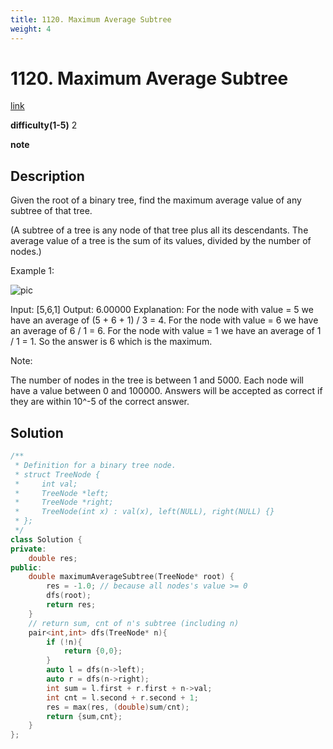 ```yaml
---
title: 1120. Maximum Average Subtree
weight: 4
---
```

# 1120. Maximum Average Subtree
[link](https://leetcode.com/problems/maximum-average-subtree/)

**difficulty(1-5)**
2

**note**

## Description
Given the root of a binary tree, find the maximum average value of any subtree of that tree.

(A subtree of a tree is any node of that tree plus all its descendants. The average value of a tree is the sum of its values, divided by the number of nodes.)

 

Example 1:

![pic](https://assets.leetcode.com/uploads/2019/04/09/1308_example_1.png)

Input: [5,6,1]
Output: 6.00000
Explanation: 
For the node with value = 5 we have an average of (5 + 6 + 1) / 3 = 4.
For the node with value = 6 we have an average of 6 / 1 = 6.
For the node with value = 1 we have an average of 1 / 1 = 1.
So the answer is 6 which is the maximum.
 

Note:

The number of nodes in the tree is between 1 and 5000.
Each node will have a value between 0 and 100000.
Answers will be accepted as correct if they are within 10^-5 of the correct answer.

## Solution
```c++
/**
 * Definition for a binary tree node.
 * struct TreeNode {
 *     int val;
 *     TreeNode *left;
 *     TreeNode *right;
 *     TreeNode(int x) : val(x), left(NULL), right(NULL) {}
 * };
 */
class Solution {
private:
    double res;
public:
    double maximumAverageSubtree(TreeNode* root) {
        res = -1.0; // because all nodes's value >= 0
        dfs(root);
        return res;
    }
    // return sum, cnt of n's subtree (including n)
    pair<int,int> dfs(TreeNode* n){
        if (!n){
            return {0,0};
        }
        auto l = dfs(n->left);
        auto r = dfs(n->right);
        int sum = l.first + r.first + n->val;
        int cnt = l.second + r.second + 1;
        res = max(res, (double)sum/cnt);
        return {sum,cnt};
    }
};
```
